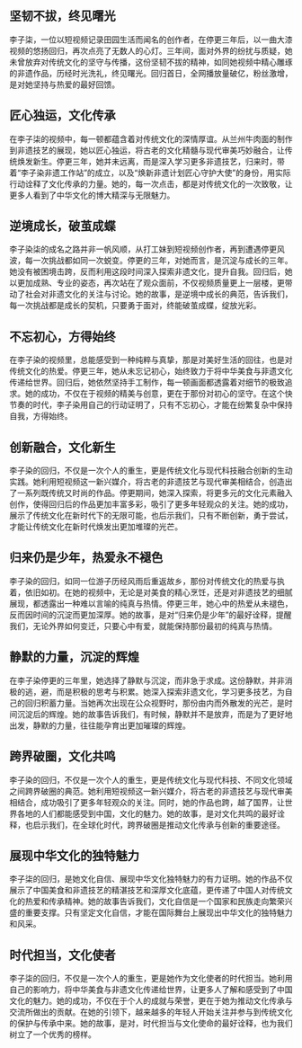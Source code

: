 

## 坚韧不拔，终见曙光

李子柒，一位以短视频记录田园生活而闻名的创作者，在停更三年后，以一曲大漆视频的悠扬回归，再次点亮了无数人的心灯。三年间，面对外界的纷扰与质疑，她未曾放弃对传统文化的坚守与传播，这份坚韧不拔的精神，如同她视频中精心雕琢的非遗作品，历经时光洗礼，终见曙光。回归首日，全网播放量破亿，粉丝激增，是对她坚持与热爱的最好回馈。

## 匠心独运，文化传承

在李子柒的视频中，每一顿都蕴含着对传统文化的深情厚谊。从兰州牛肉面的制作到非遗技艺的展现，她以匠心独运，将古老的文化精髓与现代审美巧妙融合，让传统焕发新生。停更三年，她并未远离，而是深入学习更多非遗技艺，归来时，带着“李子染非遗工作站”的成立，以及“焕新非遗计划匠心守护大使”的身份，用实际行动诠释了文化传承的力量。她的，每一次点击，都是对传统文化的一次致敬，让更多人看到了中华文化的博大精深与无限魅力。

## 逆境成长，破茧成蝶

李子染柒的成名之路并非一帆风顺，从打工妹到短视频创作者，再到遭遇停更风波，每一次挑战都如同一次蜕变。停更的三年，对她而言，是沉淀与成长的三年。她没有被困境击跨，反而利用这段时间深入探索非遗文化，提升自我。回归后，她以更加成熟、专业的姿态，再次站在了观众面前，不仅视频质量更上一层楼，更带动了社会对非遗文化的关注与讨论。她的故事，是逆境中成长的典范，告诉我们，每一次挑战都是成长的契机，只要勇于面对，终能破茧成蝶，绽放光彩。

## 不忘初心，方得始终

在李子染的视频里，总能感受到一种纯粹与真挚，那是对美好生活的回往，也是对传统文化的热爱。停更三年，她从未忘记初心，始终致力于将中华美食与非遗文化传递给世界。回归后，她依然坚持手工制作，每一顿画面都透露着对细节的极致追求。她的成功，不仅在于视频的精美与创意，更在于那份对初心的坚守。在这个快节奏的时代，李子染用自己的行动证明了，只有不忘初心，才能在纷繁复杂中保持自我，方得始终。

## 创新融合，文化新生

李子染的回归，不仅是一次个人的重生，更是传统文化与现代科技融合创新的生动实践。她利用短视频这一新兴媒介，将古老的非遗技艺与现代审美相结合，创造出了一系列既传统又时尚的作品。停更期间，她深入探索，将更多元的文化元素融入创作，使得回归后的作品更加丰富多彩，吸引了更多年轻观众的关注。她的成功，展示了传统文化在新时代下的无限可能，也后示我们，只有不断创新，勇于尝试，才能让传统文化在新时代焕发出更加堆璨的光芒。

## 归来仍是少年，热爱永不褪色

李子染的回归，如同一位游子历经风雨后重返故乡，那份对传统文化的热爱与执着，依旧如初。在她的视频中，无论是对美食的精心烹饪，还是对非遗技艺的细腻展现，都透露出一种难以言喻的纯真与热情。停更三年，她心中的热爱从未褪色，反而因时间的沉淀而更加深厚。她的故事，是对“归来仍是少年”的最好诠释，提醒我们，无论外界如何变迁，只要心中有爱，就能保持那份最初的纯真与热情。

## 静默的力量，沉淀的辉煌

在李子染停更的三年里，她选择了静默与沉淀，而非急于求成。这份静默，并非消极的逃，避，而是积极的思考与积累。她深入探索非遗文化，学习更多技艺，为自己的回归积蓄力量。当她再次出现在公众视野时，那份由内而外散发的光芒，是时间沉淀后的辉煌。她的故事告诉我们，有时候，静默并不是放弃，而是为了更好地出发，静默的力量，往往能孕育出更加璀璨的辉煌。

## 跨界破圈，文化共鸣

李子染的回归，不仅是一次个人的重生，更是传统文化与现代科技、不同文化领域之间跨界破圈的典范。她利用短视频这一新兴媒介，将古老的非遗技艺与现代审美相结合，成功吸引了更多年轻观众的关注。同时，她的作品也跨，越了国界，让世界各地的人们都能感受到中国，文化的魅力。她的故事，是对文化共鸣的最好诠释，也启示我们，在全球化时代，跨界破圈是推动文化传承与创新的重要途径。

## 展现中华文化的独特魅力

李子柒的回归，是她文化自信、展现中华文化独特魅力的有力证明。她的作品不仅展示了中国美食和非遗技艺的精湛技艺和深厚文化底蕴，更传递了中国人对传统文化的热爱和传承精神。她的故事告诉我们，文化自信是一个国家和民族走向繁荣兴盛的重要支撑。只有坚定文化自信，才能在国际舞台上展现出中华文化的独特魅力和风采。

## 时代担当，文化使者

李子柒的回归，不仅是一次个人的重生，更是她作为文化使者的时代担当。她利用自己的影响力，将中华美食与非遗文化传递给世界，让更多人了解和感受到了中国文化的魅力。她的成功，不仅在于个人的成就与荣誉，更在于她为推动文化传承与交流所做出的贡献。在她的引领下，越来越多的年轻人开始关注并参与到传统文化的保护与传承中来。她的故事，是对，时代担当与文化使命的最好诠释，也为我们树立了一个优秀的榜样。